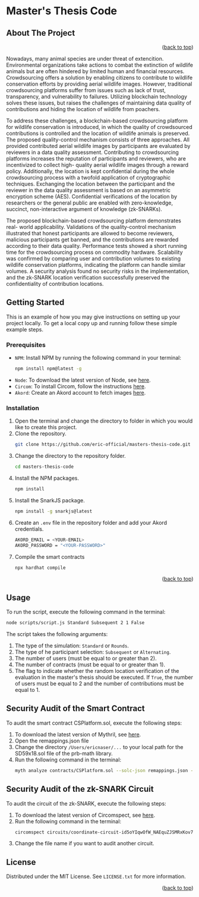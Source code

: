 <a id="readme-top"></a>



# Master's Thesis Code


<!-- ABOUT THE PROJECT -->
## About The Project

<p align="right">(<a href="#readme-top">back to top</a>)</p>

Nowadays, many animal species are under threat of extencition. Environmental
organizations take actions to combat the extinction of wildlife animals but are
often hindered by limited human and financial resources. Crowdsourcing offers
a solution by enabling citizens to contribute to wildlife conservation efforts by
providing aerial wildlife images. However, traditional crowdsourcing platforms
suffer from issues such as lack of trust, transparency, and vulnerability to failures.
Utilizing blockchain technology solves these issues, but raises the challenges
of maintaining data quality of contributions and hiding the location of wildlife
from poachers.  

To address these challenges, a blockchain-based crowdsourcing platform
for wildlife conservation is introduced, in which the quality of crowdsourced
contributions is controlled and the location of wildlife animals is preserved. The
proposed quality-control mechanism consists of three approaches. All provided
contributed aerial wildlife images by participants are evaluated by reviewers in a
data quality assessment. Contributing to crowdsourcing platforms increases the
reputation of participants and reviewers, who are incentivized to collect high-
quality aerial wildlife images through a reward policy. Additionally, the location
is kept confidential during the whole crowdsourcing process with a twofold
application of cryptographic techniques. Exchanging the location between the
participant and the reviewer in the data quality assessment is based on an
asymmetric encryption scheme (AES). Confidential verifications of the location
by researchers or the general public are enabled with zero-knowledge, succinct,
non-interactive argument of knowledge (zk-SNARKs).  

The proposed blockchain-based crowdsourcing platform demonstrates real-
world applicability. Validations of the quality-control mechanism illustrated
that honest participants are allowed to become reviewers, malicious participants
get banned, and the contributions are rewarded according to their data quality.
Performance tests showed a short running time for the crowdsourcing process
on commodity hardware. Scalability was confirmed by comparing user and
contribution volumes to existing wildlife conservation platforms, indicating the
platform can handle similar volumes. A security analysis found no security
risks in the implementation, and the zk-SNARK location verification successfully
preserved the confidentiality of contribution locations.


<!-- GETTING STARTED -->
## Getting Started

This is an example of how you may give instructions on setting up your project locally.
To get a local copy up and running follow these simple example steps.


### Prerequisites

* `NPM`: Install NPM by running the following command in your terminal:
  ```sh
  npm install npm@latest -g
  ```
* `Node`: To download the latest version of Node, see [here](https://nodejs.org/en/download/).
* `Circom`: To install Circom, follow the instructions [here](https://docs.circom.io/getting-started/installation).
* `Akord`: Create an Akord account to fetch images [here](https://akord.com).


### Installation

1. Open the terminal and change the directory to folder in which you would like to create this project.
2. Clone the repository.
   ```sh
   git clone https://github.com/eric-official/masters-thesis-code.git
   ```
3. Change the directory to the repository folder.
   ```sh
   cd masters-thesis-code
   ```
4. Install the NPM packages.
   ```sh
   npm install
   ```
5. Install the SnarkJS package.
   ```sh
   npm install -g snarkjs@latest
   ```
6. Create an `.env` file in the repository folder and add your Akord credentials.
   ```sh
   AKORD_EMAIL = <YOUR-EMAIL>
   AKORD_PASSWORD = "<YOUR-PASSWORD>"
   ```
7. Compile the smart contracts
    ```sh
    npx hardhat compile
    ```

<p align="right">(<a href="#readme-top">back to top</a>)</p>

## Usage

To run the script, execute the following command in the terminal:
```sh
node scripts/script.js Standard Subsequent 2 1 False
```

The script takes the following arguments:
1. The type of the simulation: `Standard` or `Rounds`.
2. The type of he participant selection: `Subsequent` or `Alternating`.
3. The number of users (must be equal to or greater than 2).
4. The number of contracts (must be equal to or greater than 1).
5. The flag to indicate whether the random location verification of the evaluation in the master's thesis should be executed. If `True`, the number of users must be equal to 2 and the number of contributions must be equal to 1.


## Security Audit of the Smart Contract

To audit the smart contract CSPlatform.sol, execute the following steps:

1. To download the latest version of Mythril, see [here](https://github.com/Consensys/mythril).
2. Open the remappings.json file
3. Change the directory `/Users/ericnaser/...` to your local path for the SD59x18.sol file of the prb-math library.
4. Run the following command in the terminal:
    ```sh
    myth analyze contracts/CSPlatform.sol --solc-json remappings.json --max-depth 20
    ```
   

## Security Audit of the zk-SNARK Circuit
To audit the circuit of the zk-SNARK, execute the following steps:

1. To download the latest version of Circomspect, see [here](https://github.com/trailofbits/circomspect).
2. Run the following command in the terminal:
    ```sh
    circomspect circuits/coordinate-circuit-id5oYIqwOfW_NAEquZJSMRxKov7IRfYREJ03eJCtWZQ.circom
    ```
3. Change the file name if you want to audit another circuit.

<!-- LICENSE -->
## License

Distributed under the MIT License. See `LICENSE.txt` for more information.

<p align="right">(<a href="#readme-top">back to top</a>)</p>


